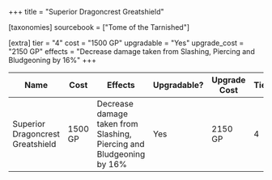 +++
title = "Superior Dragoncrest Greatshield"

[taxonomies]
sourcebook = ["Tome of the Tarnished"]

[extra]
tier = "4"
cost = "1500 GP"
upgradable = "Yes"
upgrade_cost = "2150 GP"
effects = "Decrease damage taken from Slashing, Piercing and Bludgeoning by 16%"
+++

| Name                          | Cost    | Effects                                                                                           | Upgradable? | Upgrade Cost | Tier |
| ----------------------------- | ------- | ----------------------------------------------------------------------------------------------- | ----------- | ------------ | ---- |
| Superior Dragoncrest Greatshield | 1500 GP | Decrease damage taken from Slashing, Piercing and Bludgeoning by 16% | Yes | 2150 GP | 4 |

